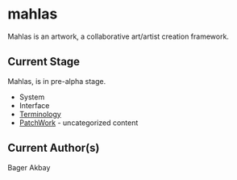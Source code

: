 # mahlas

Mahlas is an artwork, a collaborative art/artist creation framework.

## Current Stage

Mahlas, is in pre-alpha stage.

* System
* Interface
* [Terminology](/parts/terminology.md)
* [PatchWork](/parts/patchwork.md) - uncategorized content 

## Current Author(s)

Bager Akbay

